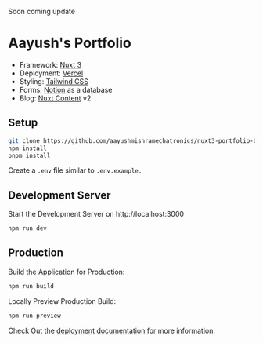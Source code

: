 Soon coming update

# Aayush's Portfolio

- Framework: [Nuxt 3](https://nuxt.com/v3)
- Deployment: [Vercel](https://vercel.com)
- Styling: [Tailwind CSS](https://tailwindcss.com)
- Forms: [Notion](https://developers.notion.com) as a database
- Blog: [Nuxt Content](https://tailwindcss.com) v2

## Setup

```bash
git clone https://github.com/aayushmishramechatronics/nuxt3-portfolio-blog-1
npm install
pnpm install
```

Create a `.env` file similar to `.env.example.`

## Development Server

Start the Development Server on http://localhost:3000

```bash
npm run dev
```

## Production

Build the Application for Production:

```bash
npm run build
```

Locally Preview Production Build:

```bash
npm run preview
```

Check Out the [deployment documentation](https://nuxt.com/docs/getting-started/deployment) for more information.
